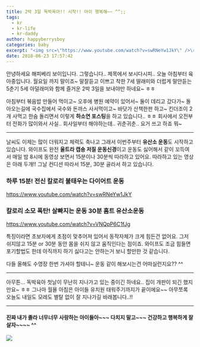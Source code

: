 ```yaml
---
title: 2박 3일 독박육아!! 시작!! 아이 행복해~~ ^^;;
tags:
  - kr
  - kr-life
  - kr-daddy
author: happyberrysboy
categories: baby
excerpt: "<img src=\"https://www.youtube.com/watch?v=swRNeYw1JkY\" />\r\n안녕하세요 해피베리 보이입니다. 그렇습니다.. 제목에서 보시다시피.. 오늘 아침부터 육아중입니다. 월요일 까지 말이죠~ 말잘듣고 이쁘고 착한  7세 딸래미와 더럽게 말안듣는 5춘기 5세 아덜래미와 함께 즐거운 2박 3일을 보내야만 하네요~ ㅎㅎ  아침부터 볶음밥 만들어 먹이고~ 오후에 병원 예약이 있어서~ 둘이 데리고 갔다가~ 돌아오는길에 국수집에서 국수와....."
date: 2018-06-23 17:57:42
---
```


안녕하세요 해피베리 보이입니다.
그렇습니다.. 제목에서 보시다시피..
오늘 아침부터 육아중입니다. 월요일 까지 말이죠~
말잘듣고 이쁘고 착한  7세 딸래미와 더럽게 말안듣는 5춘기 5세 아덜래미와 함께 즐거운 2박 3일을 보내야만 하네요~ ㅎㅎ

아침부터 볶음밥 만들어 먹이고~ 오후에 병원 예약이 있어서~ 둘이 데리고 갔다가~
돌아오는길에 국수집에서 국수와 돈까스 사서먹이고~
바닷가 산책한판 하고~ 킨더조이 2개 사먹고 한숨 돌리면서 이렇게 **하소연 포스팅**을 하고 있습니다.. ㅎㅎ
회사에서 오전부터 전화가 많이와서 사실.. 회사일부터 해야하는데.. 귀춘귀춘.. 요거 쓰고 하죠 뭐~ 

___

날씨도 이제는 많이 더워지고 체력도 축나고 그래서 이번주부터 **유산소 운동**도 시작하고 있습니다.
와이프도 완전 **울트라 캡숑 저질 운동신경**이고 운동도 싫어해서 같이 꼬득여서 매일 밤 8시에 동영상 보면서 15분이나 30분씩 따라하고 있어요. 
따라하고 있는 영상은 아래 두개!! 그날 컨디션 따라서 15분, 30분 골라서 하고 있습니다.

### 하루 15분! 전신 칼로리 불태우는 다이어트 운동
https://www.youtube.com/watch?v=swRNeYw1JkY

### 칼로리 소모 폭탄! 살빠지는 운동 30분 홈트 유산소운동 
https://www.youtube.com/watch?v=VNQpP6C1fJg

특징이라면 초보자에게 초점이 맞추어져 있어서 동작자체가 크게 힘든건 없어요. 그저 쉬지않고 15분 or 30분 동안 몸을 쉬지 않고 움직인다는 점이죠.
와이프도 조금 힘들면 포기할법도 한데 아직까지 하기 싫다고는 안하는거 보니 할만한 것 같습니다.

다들 올해도 수영장 한번 가셔야 할테니~ 운동 같이 해보시는건 어떠실런지요?? ^^
___

아무튼... 독박육아 첫날이 무난히 지나가고 있는 중이긴 하네요.. 집이 개판이 되긴 했지만요~ ㅎㅎ
그나마 월욜 아침은 아이들 유치원 태워주기까지가 끝이에요~~ 
아무쪼록 오늘도 내일도 모레도 별탈 없이 잘 지나가길 바래봅니다..!!

___

#### 진짜 내가 졸라 너무너무 사랑하는 아이들아~~~ 다치지 말고~~~ 건강하고 행복하게 잘 살자~~~~ ^^

![](https://cdn.steemitimages.com/DQmWyPTJ9z1fPeEByNHHQUowyxR2g3LvhG1bQXHLLpw68PP/image.png)